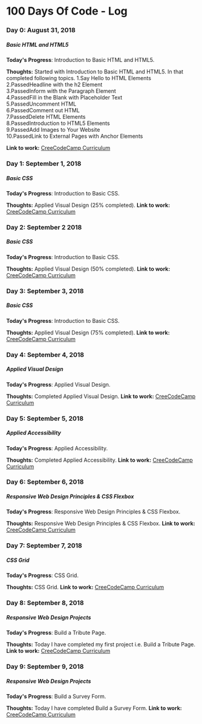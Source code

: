 # 100 Days Of Code - Log

### Day 0: August 31, 2018

##### Basic HTML and HTML5

**Today's Progress**: Introduction to Basic HTML and HTML5.

**Thoughts:** Started with Introduction to Basic HTML and HTML5. In that completed following topics.
1.Say Hello to HTML Elements<br/>
2.PassedHeadline with the h2 Element<br/>
3.PassedInform with the Paragraph Element<br/>
4.PassedFill in the Blank with Placeholder Text<br/>
5.PassedUncomment HTML<br/>
6.PassedComment out HTML<br/>
7.PassedDelete HTML Elements<br/>
8.PassedIntroduction to HTML5 Elements<br/>
9.PassedAdd Images to Your Website<br/>
10.PassedLink to External Pages with Anchor Elements<br/>

**Link to work:** [CreeCodeCamp Curriculum](https://learn.freecodecamp.org/responsive-web-design/basic-html-and-html5/link-to-internal-sections-of-a-page-with-anchor-elements/)

### Day 1: September 1, 2018

##### Basic CSS

**Today's Progress**: Introduction to Basic CSS.

**Thoughts:** Applied Visual Design (25% completed).
**Link to work:** [CreeCodeCamp Curriculum](https://learn.freecodecamp.org/responsive-web-design/basic-css/)

### Day 2: September 2 2018

##### Basic CSS

**Today's Progress**: Introduction to Basic CSS.

**Thoughts:** Applied Visual Design (50% completed).
**Link to work:** [CreeCodeCamp Curriculum](https://learn.freecodecamp.org/responsive-web-design/applied-visual-design)

### Day 3: September 3, 2018

##### Basic CSS

**Today's Progress**: Introduction to Basic CSS.

**Thoughts:** Applied Visual Design (75% completed).
**Link to work:** [CreeCodeCamp Curriculum](https://learn.freecodecamp.org/responsive-web-design/applied-visual-design)

### Day 4: September 4, 2018

##### Applied Visual Design

**Today's Progress**: Applied Visual Design.

**Thoughts:** Completed Applied Visual Design.
**Link to work:** [CreeCodeCamp Curriculum](https://learn.freecodecamp.org/responsive-web-design/applied-visual-design)

### Day 5: September 5, 2018

##### Applied Accessibility

**Today's Progress**: Applied Accessibility.

**Thoughts:** Completed Applied Accessibility.
**Link to work:** [CreeCodeCamp Curriculum](https://learn.freecodecamp.org/responsive-web-design/applied-accessibility)


### Day 6: September 6, 2018

##### Responsive Web Design Principles & CSS Flexbox

**Today's Progress**: Responsive Web Design Principles & CSS Flexbox.

**Thoughts:** Responsive Web Design Principles & CSS Flexbox.
**Link to work:** [CreeCodeCamp Curriculum](https://learn.freecodecamp.org/responsive-web-design/css-flexbox)

### Day 7: September 7, 2018

##### CSS Grid

**Today's Progress**: CSS Grid.

**Thoughts:** CSS Grid.
**Link to work:** [CreeCodeCamp Curriculum](https://learn.freecodecamp.org/responsive-web-design/css-grid)

### Day 8: September 8, 2018

##### Responsive Web Design Projects

**Today's Progress**: Build a Tribute Page.

**Thoughts:** Today I have completed my first project i.e. Build a Tribute Page.
**Link to work:** [CreeCodeCamp Curriculum](https://codepen.io/manoharChaudhari/pen/bxopKO?editors=1111)

### Day 9: September 9, 2018

##### Responsive Web Design Projects

**Today's Progress**: Build a Survey Form.

**Thoughts:** Today I have completed Build a Survey Form.
**Link to work:** [CreeCodeCamp Curriculum](https://codepen.io/manoharChaudhari/pen/OoOdwQ)
